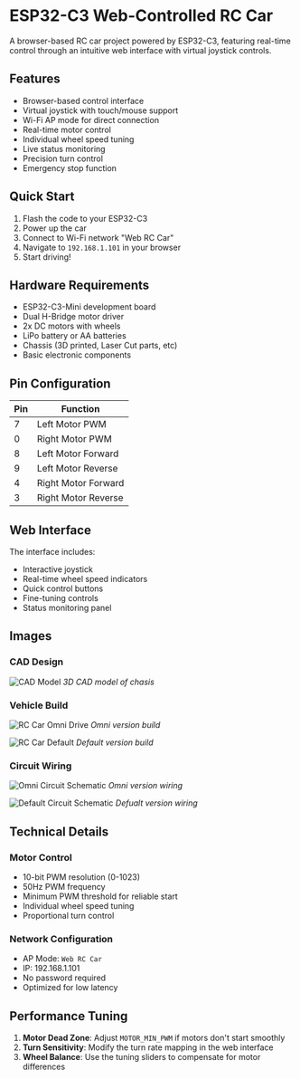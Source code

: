 # ESP32-C3 Web-Controlled RC Car

A browser-based RC car project powered by ESP32-C3, featuring real-time control through an intuitive web interface with virtual joystick controls.

## Features

- Browser-based control interface
- Virtual joystick with touch/mouse support
- Wi-Fi AP mode for direct connection
- Real-time motor control
- Individual wheel speed tuning
- Live status monitoring
- Precision turn control
- Emergency stop function

## Quick Start

1. Flash the code to your ESP32-C3
2. Power up the car
3. Connect to Wi-Fi network "Web RC Car"
4. Navigate to `192.168.1.101` in your browser
5. Start driving!

## Hardware Requirements

- ESP32-C3-Mini development board
- Dual H-Bridge motor driver
- 2x DC motors with wheels
- LiPo battery or AA batteries
- Chassis (3D printed, Laser Cut parts, etc)
- Basic electronic components

## Pin Configuration

| Pin | Function |
|-----|----------|
| 7   | Left Motor PWM |
| 0   | Right Motor PWM |
| 8   | Left Motor Forward |
| 9   | Left Motor Reverse |
| 4   | Right Motor Forward |
| 3   | Right Motor Reverse |

## Web Interface

The interface includes:
- Interactive joystick
- Real-time wheel speed indicators
- Quick control buttons
- Fine-tuning controls
- Status monitoring panel

## Images

### CAD Design
![CAD Model](docs/chasis.png)
*3D CAD model of chasis*

### Vehicle Build
![RC Car Omni Drive](docs/omni_build.jpg)
*Omni version build*

![RC Car Default](docs/car.jpg)
*Default version build*

### Circuit Wiring
![Omni Circuit Schematic](docs/omni_wiring.jpg)
*Omni version wiring*

![Default Circuit Schematic](docs/circuit.jpg)
*Defualt version wiring*

## Technical Details

### Motor Control
- 10-bit PWM resolution (0-1023)
- 50Hz PWM frequency
- Minimum PWM threshold for reliable start
- Individual wheel speed tuning
- Proportional turn control

### Network Configuration
- AP Mode: `Web RC Car`
- IP: 192.168.1.101
- No password required
- Optimized for low latency

## Performance Tuning

1. **Motor Dead Zone**: Adjust `MOTOR_MIN_PWM` if motors don't start smoothly
2. **Turn Sensitivity**: Modify the turn rate mapping in the web interface
3. **Wheel Balance**: Use the tuning sliders to compensate for motor differences

